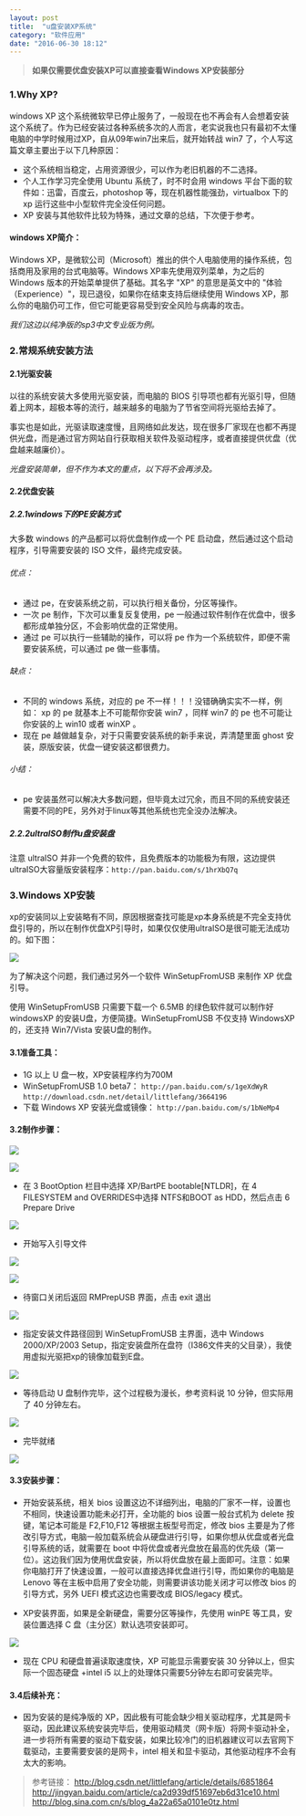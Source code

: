 ```yaml
---
layout: post
title:  "u盘安装XP系统"
category: "软件应用"
date: "2016-06-30 18:12"
---
```


> **如果仅需要优盘安装XP可以直接查看Windows XP安装部分**

### 1.Why XP?

windows XP 这个系统微软早已停止服务了，一般现在也不再会有人会想着安装这个系统了。作为已经安装过各种系统多次的人而言，老实说我也只有最初不太懂电脑的中学时候用过XP，自从09年win7出来后，就开始转战 win7 了，个人写这篇文章主要出于以下几种原因：
- 这个系统相当稳定，占用资源很少，可以作为老旧机器的不二选择。
- 个人工作学习完全使用 Ubuntu 系统了，时不时会用 windows 平台下面的软件如：迅雷，百度云，photoshop 等，现在机器性能强劲，virtualbox 下的 xp 运行这些中小型软件完全没任何问题。
- XP 安装与其他软件比较为特殊，通过文章的总结，下次便于参考。

<!-- more -->

#### windows XP简介：
Windows XP，是微软公司（Microsoft）推出的供个人电脑使用的操作系统，包括商用及家用的台式电脑等。Windows XP率先使用双列菜单，为之后的Windows 版本的开始菜单提供了基础。其名字 "XP" 的意思是英文中的 "体验（Experience）"，现已退役，如果你在结束支持后继续使用 Windows XP，那么你的电脑仍可工作，但它可能更容易受到安全风险与病毒的攻击。

*我们这边以纯净版的sp3中文专业版为例。*

### 2.常规系统安装方法

#### 2.1光驱安装

以往的系统安装大多使用光驱安装，而电脑的 BIOS 引导项也都有光驱引导，但随着上网本，超极本等的流行，越来越多的电脑为了节省空间将光驱给去掉了。

事实也是如此，光驱读取速度慢，且网络如此发达，现在很多厂家现在也都不再提供光盘，而是通过官方网站自行获取相关软件及驱动程序，或者直接提供优盘（优盘越来越廉价）。

*光盘安装简单，但不作为本文的重点，以下将不会再涉及。*

#### 2.2优盘安装

##### 2.2.1windows下的PE安装方式

大多数 windows 的产品都可以将优盘制作成一个 PE 启动盘，然后通过这个启动程序，引导需要安装的 ISO 文件，最终完成安装。

###### 优点：

- 通过 pe，在安装系统之前，可以执行相关备份，分区等操作。
- 一次 pe 制作，下次可以重复反复使用，pe 一般通过软件制作在优盘中，很多都形成单独分区，不会影响优盘的正常使用。
- 通过 pe 可以执行一些辅助的操作，可以将 pe 作为一个系统软件，即便不需要安装系统，可以通过 pe 做一些事情。

###### 缺点：

- 不同的 windows 系统，对应的 pe 不一样！！！没错确确实实不一样，例如： xp 的 pe 就基本上不可能帮你安装 win7 ，同样 win7 的 pe 也不可能让你安装的上 win10 或者 winXP 。
- 现在 pe 越做越复杂，对于只需要安装系统的新手来说，弄清楚里面 ghost 安装，原版安装，优盘一键安装这都很费力。

###### 小结：

- pe 安装虽然可以解决大多数问题，但毕竟太过冗余，而且不同的系统安装还需要不同的PE，另外对于linux等其他系统也完全没办法解决。


##### 2.2.2ultraISO制作u盘安装盘

注意 ultraISO 并非一个免费的软件，且免费版本的功能极为有限，这边提供ultraISO大容量版安装程序：`http://pan.baidu.com/s/1hrXbQ7q`

### 3.Windows XP安装

xp的安装同以上安装略有不同，原因根据查找可能是xp本身系统是不完全支持优盘引导的，所以在制作优盘XP引导时，如果仅仅使用ultraISO是很可能无法成功的。如下图：

![](https://raw.githubusercontent.com/noparkinghere/noparkinghere.github.io/master/img/2016-06-30-windowsXP纯净版安装/1.jpg)


为了解决这个问题，我们通过另外一个软件 WinSetupFromUSB 来制作 XP 优盘引导。

使用 WinSetupFromUSB 只需要下载一个 6.5MB 的绿色软件就可以制作好 windowsXP 的安装U盘，方便简捷。WinSetupFromUSB 不仅支持 WindowsXP 的，还支持 Win7/Vista 安装U盘的制作。

#### 3.1准备工具：

- 1G 以上 U 盘一枚，XP安装程序约为700M
- WinSetupFromUSB 1.0 beta7：
`http://pan.baidu.com/s/1geXdWyR`
`http://download.csdn.net/detail/littlefang/3664196`
- 下载 Windows XP 安装光盘或镜像：
`http://pan.baidu.com/s/1bNeMp4`


#### 3.2制作步骤：

![](https://raw.githubusercontent.com/noparkinghere/noparkinghere.github.io/master/img/2016-06-30-windowsXP纯净版安装/2.gif)



![](https://raw.githubusercontent.com/noparkinghere/noparkinghere.github.io/master/img/2016-06-30-windowsXP纯净版安装/3.gif)


- 在 3 BootOption 栏目中选择 XP/BartPE bootable[NTLDR]，在 4 FILESYSTEM and OVERRIDES中选择 NTFS和BOOT as HDD，然后点击 6 Prepare Drive

![](https://raw.githubusercontent.com/noparkinghere/noparkinghere.github.io/master/img/2016-06-30-windowsXP纯净版安装/4.gif)


- 开始写入引导文件

![](https://raw.githubusercontent.com/noparkinghere/noparkinghere.github.io/master/img/2016-06-30-windowsXP纯净版安装/5.gif)


![](https://raw.githubusercontent.com/noparkinghere/noparkinghere.github.io/master/img/2016-06-30-windowsXP纯净版安装/6.gif)


- 待窗口关闭后返回 RMPrepUSB 界面，点击 exit 退出

![](https://raw.githubusercontent.com/noparkinghere/noparkinghere.github.io/master/img/2016-06-30-windowsXP纯净版安装/7.gif)


- 指定安装文件路径回到 WinSetupFromUSB 主界面，选中 Windows 2000/XP/2003 Setup，指定安装盘所在盘符（I386文件夹的父目录），我使用虚拟光驱把xp的镜像加载到E盘。

![](https://raw.githubusercontent.com/noparkinghere/noparkinghere.github.io/master/img/2016-06-30-windowsXP纯净版安装/8.gif)


- 等待启动 U 盘制作完毕，这个过程极为漫长，参考资料说 10 分钟，但实际用了 40 分钟左右。

![](https://raw.githubusercontent.com/noparkinghere/noparkinghere.github.io/master/img/2016-06-30-windowsXP纯净版安装/9.gif)


- 完毕就绪

![](https://raw.githubusercontent.com/noparkinghere/noparkinghere.github.io/master/img/2016-06-30-windowsXP纯净版安装/10.gif)


#### 3.3安装步骤：

- 开始安装系统，相关 bios 设置这边不详细列出，电脑的厂家不一样，设置也不相同，快速设置功能未必打开，全功能的 bios 设置一般台式机为 delete 按键，笔记本可能是 F2,F10,F12 等根据主板型号而定，修改 bios 主要是为了修改引导方式，电脑一般加载系统会从硬盘进行引导，如果你想从优盘或者光盘引导系统的话，就需要在 boot 中将优盘或者光盘放在最高的优先级（第一位）。这边我们因为使用优盘安装，所以将优盘放在最上面即可。注意：如果你电脑打开了快速设置，一般可以直接选择优盘进行引导，而如果你的电脑是 Lenovo 等在主板中启用了安全功能，则需要讲该功能关闭才可以修改 bios 的引导方式，另外 UEFI 模式这边也需要改成 BIOS/legacy 模式。

- XP安装界面，如果是全新硬盘，需要分区等操作，先使用 winPE 等工具，安装位置选择 C 盘（主分区）默认选项安装即可。

![](https://raw.githubusercontent.com/noparkinghere/noparkinghere.github.io/master/img/2016-06-30-windowsXP纯净版安装/11.gif)


- 现在 CPU 和硬盘普遍读取速度快，XP 可能显示需要安装 30 分钟以上，但实际一个固态硬盘 +intel i5 以上的处理体只需要5分钟左右即可安装完毕。

#### 3.4后续补充：
- 因为安装的是纯净版的 XP，因此极有可能会缺少相关驱动程序，尤其是网卡驱动，因此建议系统安装完毕后，使用驱动精灵（网卡版）将网卡驱动补全，进一步将所有需要的驱动下载安装，如果比较冷门的旧机器建议可以去官网下载驱动，主要需要安装的是网卡，intel 相关和显卡驱动，其他驱动程序不会有太大的影响。


> 参考链接：
> http://blog.csdn.net/littlefang/article/details/6851864
> http://jingyan.baidu.com/article/ca2d939df51697eb6d31ce10.html
> http://blog.sina.com.cn/s/blog_4a22a65a0101e0tz.html

